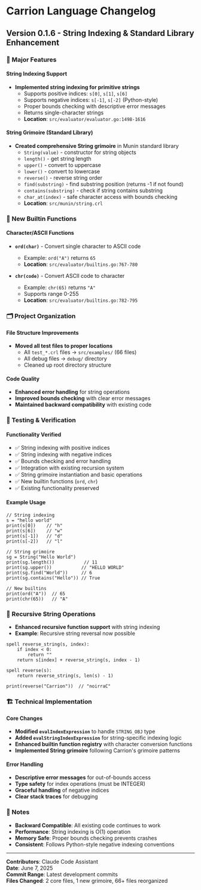 # Carrion Language Changelog

## Version 0.1.6 - String Indexing & Standard Library Enhancement

### 🎉 Major Features

#### String Indexing Support
- **Implemented string indexing for primitive strings**
  - Supports positive indices: `s[0]`, `s[1]`, `s[6]`
  - Supports negative indices: `s[-1]`, `s[-2]` (Python-style)
  - Proper bounds checking with descriptive error messages
  - Returns single-character strings
  - **Location**: `src/evaluator/evaluator.go:1498-1616`

#### String Grimoire (Standard Library)
- **Created comprehensive String grimoire** in Munin standard library
  - `String(value)` - constructor for string objects
  - `length()` - get string length
  - `upper()` - convert to uppercase
  - `lower()` - convert to lowercase  
  - `reverse()` - reverse string order
  - `find(substring)` - find substring position (returns -1 if not found)
  - `contains(substring)` - check if string contains substring
  - `char_at(index)` - safe character access with bounds checking
  - **Location**: `src/munin/string.crl`

### 🔧 New Builtin Functions

#### Character/ASCII Functions
- **`ord(char)`** - Convert single character to ASCII code
  - Example: `ord("A")` returns `65`
  - **Location**: `src/evaluator/builtins.go:767-780`

- **`chr(code)`** - Convert ASCII code to character  
  - Example: `chr(65)` returns `"A"`
  - Supports range 0-255
  - **Location**: `src/evaluator/builtins.go:782-795`

### 🗂️ Project Organization

#### File Structure Improvements
- **Moved all test files to proper locations**
  - All `test_*.crl` files → `src/examples/` (66 files)
  - All debug files → `debug/` directory
  - Cleaned up root directory structure

#### Code Quality
- **Enhanced error handling** for string operations
- **Improved bounds checking** with clear error messages
- **Maintained backward compatibility** with existing code

### 🧪 Testing & Verification

#### Functionality Verified
- ✅ String indexing with positive indices
- ✅ String indexing with negative indices  
- ✅ Bounds checking and error handling
- ✅ Integration with existing recursion system
- ✅ String grimoire instantiation and basic operations
- ✅ New builtin functions (`ord`, `chr`)
- ✅ Existing functionality preserved

#### Example Usage
```carrion
// String indexing
s = "hello world"
print(s[0])    // "h"
print(s[6])    // "w" 
print(s[-1])   // "d"
print(s[-2])   // "l"

// String grimoire
sg = String("Hello World")
print(sg.length())           // 11
print(sg.upper())           // "HELLO WORLD"
print(sg.find("World"))     // 6
print(sg.contains("Hello")) // True

// New builtins
print(ord("A"))  // 65
print(chr(65))   // "A"
```

### 🔄 Recursive String Operations
- **Enhanced recursive function support** with string indexing
- **Example**: Recursive string reversal now possible
```carrion
spell reverse_string(s, index):
    if index < 0:
        return ""
    return s[index] + reverse_string(s, index - 1)

spell reverse(s):
    return reverse_string(s, len(s) - 1)

print(reverse("Carrion"))  // "noirraC"
```

### 🏗️ Technical Implementation

#### Core Changes
- **Modified `evalIndexExpression`** to handle `STRING_OBJ` type
- **Added `evalStringIndexExpression`** for string-specific indexing logic
- **Enhanced builtin function registry** with character conversion functions
- **Implemented String grimoire** following Carrion's grimoire patterns

#### Error Handling
- **Descriptive error messages** for out-of-bounds access
- **Type safety** for index operations (must be INTEGER)
- **Graceful handling** of negative indices
- **Clear stack traces** for debugging

### 📝 Notes
- **Backward Compatible**: All existing code continues to work
- **Performance**: String indexing is O(1) operation
- **Memory Safe**: Proper bounds checking prevents crashes
- **Consistent**: Follows Python-style negative indexing conventions

---

**Contributors**: Claude Code Assistant  
**Date**: June 7, 2025  
**Commit Range**: Latest development commits  
**Files Changed**: 2 core files, 1 new grimoire, 66+ files reorganized